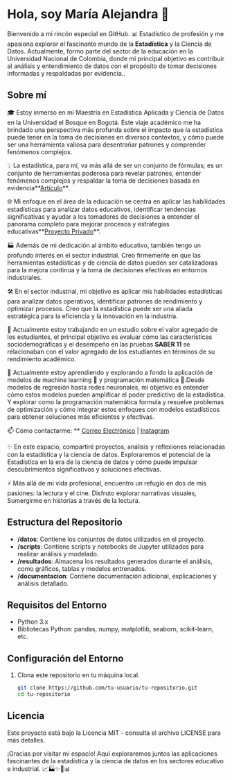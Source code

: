 # Hola, soy María Alejandra 👋

Bienvenido a mi rincón especial en GitHub. 📊 Estadístico de profesión y me apasiona explorar el fascinante mundo de la **Estadística** y la Ciencia de Datos. Actualmente, formo parte del sector de la educación en la Universidad Nacional de Colombia, donde mi principal objetivo es contribuir al análisis y entendimiento de datos con el propósito de tomar decisiones informadas y respaldadas por evidencia..

## Sobre mí

🎓 Estoy inmerso en mi Maestría en Estadística Aplicada y Ciencia de Datos en la Universidad el Bosque en Bogotá. Este viaje académico me ha brindado una perspectiva más profunda sobre el impacto que la estadística puede tener en la toma de decisiones en diversos contextos, y cómo puede ser una herramienta valiosa para desentrañar patrones y comprender fenómenos complejos.

💡 La estadística, para mí, va más allá de ser un conjunto de fórmulas; es un conjunto de herramientas poderosa para revelar patrones, entender fenómenos complejos y respaldar la toma de decisiones basada en evidencia**[Artículo](https://www.mdpi.com/2073-8994/13/7/1114)**.

🌐 Mi enfoque en el área de la educación se centra en aplicar las habilidades estadísticas para analizar datos educativos, identificar tendencias significativas y ayudar a los tomadores de decisiones a entender el panorama completo para mejorar procesos y estrategias educativas**[Proyecto Privado](Trabajo_Machine_MAlejandraMartinezManuelHernadez)**. 

🏭 Además de mi dedicación al ámbito educativo, también tengo un profundo interés en el sector industrial. Creo firmemente en que las herramientas estadísticas y de ciencia de datos pueden ser catalizadoras para la mejora continua y la toma de decisiones efectivas en entornos industriales.

🛠️ En el sector industrial, mi objetivo es aplicar mis habilidades estadísticas para analizar datos operativos, identificar patrones de rendimiento y optimizar procesos. Creo que la estadística puede ser una aliada estratégica para la eficiencia y la innovación en la industria.

🔭 Actualmente estoy trabajando en un estudio sobre el valor agregado de los estudiantes, el principal objetivo es evaluar cómo las características sociodemográficas y el desempeño en las pruebas **SABER 11** se relacionaban con el valor agregado de los estudiantes en términos de su rendimiento académico.

🚀 Actualmente estoy aprendiendo y explorando a fondo la aplicación de modelos de machine learning 🤖 y programación matemática 📐.Desde modelos de regresión hasta redes neuronales, mi objetivo es entender cómo estos modelos pueden amplificar el poder predictivo de la estadística. Y explorar como la programación matemática formula y resuelve problemas de optimización y cómo integrar estos enfoques con modelos estadísticos para obtener soluciones más eficientes y efectivas.

📫 Cómo contactarme: ** [Correo Electrónico](mailto:mamartinezgue@unbosque.edu.co) | [Instagram](https://www.instagram.com/alejandramart_28/)

✨ En este espacio, compartiré proyectos, análisis y reflexiones relacionadas con la estadística y la ciencia de datos. Exploraremos el potencial de la Estadística en la era de la ciencia de datos y cómo puede impulsar descubrimientos significativos y soluciones efectivas.

⚡ Más allá de mi vida profesional, encuentro un refugio en dos de mis pasiones: la lectura y el cine. Disfruto explorar narrativas visuales, Sumergirme en historias a través de la lectura.

## Estructura del Repositorio

- **/datos**: Contiene los conjuntos de datos utilizados en el proyecto.
- **/scripts**: Contiene scripts y notebooks de Jupyter utilizados para realizar análisis y modelado.
- **/resultados**: Almacena los resultados generados durante el análisis, como gráficos, tablas y modelos entrenados.
- **/documentacion**: Contiene documentación adicional, explicaciones y análisis detallado.

## Requisitos del Entorno

- Python 3.x
- Bibliotecas Python: pandas, numpy, matplotlib, seaborn, scikit-learn, etc.

## Configuración del Entorno

1. Clona este repositorio en tu máquina local.
   ```bash
   git clone https://github.com/tu-usuario/tu-repositorio.git
   cd tu-repositorio

## Licencia

Este proyecto está bajo la Licencia MIT - consulta el archivo LICENSE para más detalles.

¡Gracias por visitar mi espacio! Aquí exploraremos juntos las aplicaciones fascinantes de la estadística y la ciencia de datos en los sectores educativo e industrial. 📈🏭✨📖📊
